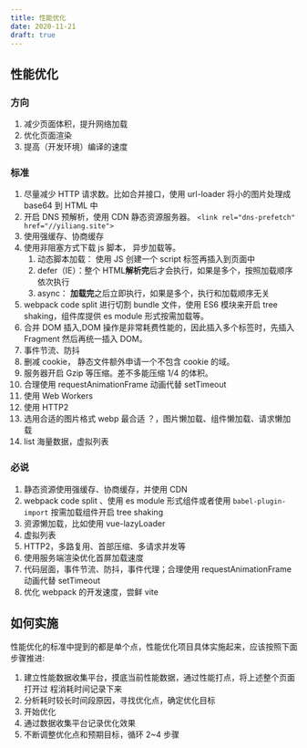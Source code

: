 ```yaml
---
title: 性能优化
date: 2020-11-21
draft: true
---
```


## 性能优化

### 方向

1. 减少页面体积，提升网络加载
2. 优化页面渲染
3. 提高（开发环境）编译的速度

### 标准

1. 尽量减少 HTTP 请求数。比如合并接口，使用 url-loader 将小的图片处理成 base64 到 HTML 中
2. 开启 DNS 预解析，使用 CDN 静态资源服务器。 `<link rel="dns-prefetch" href="//yiliang.site">`
3. 使用强缓存、协商缓存
4. 使用非阻塞方式下载 js 脚本， 异步加载等。
   1. 动态脚本加载： 使用 JS 创建一个 script 标签再插入到页面中
   2. defer（IE）：整个 HTML**解析完**后才会执行，如果是多个，按照加载顺序依次执行
   3. async： **加载完**之后立即执行，如果是多个，执行和加载顺序无关
5. webpack code split 进行切割 bundle 文件，使用 ES6 模块来开启 tree shaking，组件库提供 es module 形式按需加载等。
6. 合并 DOM 插入,DOM 操作是非常耗费性能的，因此插入多个标签时，先插入 Fragment 然后再统一插入 DOM。
7. 事件节流、防抖
8. 删减 cookie， 静态文件额外申请一个不包含 cookie 的域。
9. 服务器开启 Gzip 等压缩。差不多能压缩 1/4 的体积。
10. 合理使用 requestAnimationFrame 动画代替 setTimeout
11. 使用 Web Workers
12. 使用 HTTP2
13. 选用合适的图片格式 webp 最合适 ？，图片懒加载、组件懒加载、请求懒加载
14. list 海量数据，虚拟列表

### 必说

1. 静态资源使用强缓存、协商缓存，并使用 CDN
2. webpack code split 、使用 es module 形式组件或者使用 `babel-plugin-import` 按需加载组件开启 tree shaking
3. 资源懒加载，比如使用 vue-lazyLoader
4. 虚拟列表
5. HTTP2，多路复用、首部压缩、多请求并发等
6. 使用服务端渲染优化首屏加载速度
7. 代码层面，事件节流、防抖，事件代理；合理使用 requestAnimationFrame 动画代替 setTimeout
8. 优化 webpack 的开发速度，尝鲜 vite

## 如何实施

性能优化的标准中提到的都是单个点，性能优化项目具体实施起来，应该按照下面步骤推进:

1. 建立性能数据收集平台，摸底当前性能数据，通过性能打点，将上述整个页面打开过 程消耗时间记录下来
2. 分析耗时较长时间段原因，寻找优化点，确定优化目标
3. 开始优化
4. 通过数据收集平台记录优化效果
5. 不断调整优化点和预期目标，循环 2~4 步骤
